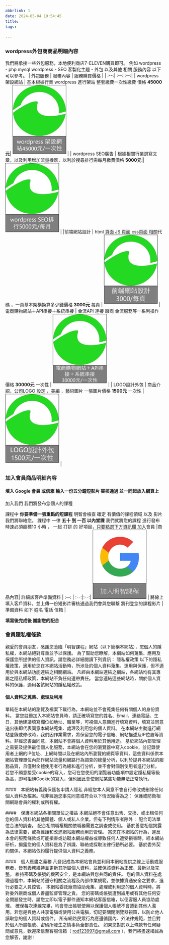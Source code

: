 ```yaml
---
abbrlink: 1
date: 2024-05-04 19:54:45
title:
tags:

---
```






###  wordpress外包商商品明細內容

我們將承接一些外包服務，本地便利商店7-ELEVEN購買即可。
例如  wordpress -  php mysql
      wordpress - SEO 
      客製化主題 - 外包
      以及其他 相關 服務內容 以下可以參考。
| 外包服務 | 服務內容 | 服務購買價格 |
| :--:| :--:|:--:|
| wordpress 架設網站  | 基本根據行業 wordpress 進行架站 整套繳費一次性繳費 價格 **45000元**| [![](https://github.com/SuWeizhe1124/-image/blob/main/%E5%A4%96%E5%8C%85%E6%9C%8D%E5%8B%99/Picture5.png?raw=true)](https://forms.gle/o27JBBQ3hMKVR1wd9) |
|  wordpress SEO廣告  | 根據相關行業選寫文章，以及利用增加流量機器，以利於搜尋排行需每月繳費價格 **5000元**|| [![](https://github.com/SuWeizhe1124/-image/blob/main/%E5%A4%96%E5%8C%85%E6%9C%8D%E5%8B%99/Picture6.png?raw=true)](https://forms.gle/o27JBBQ3hMKVR1wd9) |
|前端網站設計  | html 頁面 JS 頁面 css頁面 相關代碼 ，一頁基本架構換算多少錢價格 **3000元** 每頁 | [![](https://github.com/SuWeizhe1124/-image/blob/main/%E5%A4%96%E5%8C%85%E6%9C%8D%E5%8B%99/Picture7.png?raw=true)](https://forms.gle/o27JBBQ3hMKVR1wd9) 
| 電商購物網站＋API串接＋系統串接  | 金流API 連接 廠商 金流服務等一系列操作 價格 **30000元** 一次性  | [![](https://github.com/SuWeizhe1124/-image/blob/main/%E5%A4%96%E5%8C%85%E6%9C%8D%E5%8B%99/Picture8.png?raw=true)](https://forms.gle/o27JBBQ3hMKVR1wd9) |
| LOGO設計外包  | 商品介紹，公司LOGO 設定 ，美編 ，藝術圖片  一張圖片價格 **1500元** 一次性 | [![](https://github.com/SuWeizhe1124/-image/blob/main/%E5%A4%96%E5%8C%85%E6%9C%8D%E5%8B%99/Picture9.png?raw=true)](https://forms.gle/o27JBBQ3hMKVR1wd9) |





###  加入會員商品明細內容

####  填入 Google 會員 或信箱 輸入一份五分鐘短影片  審核通過 並一同起放入網頁上



加入我們 我們將發布您個人的課程

課程中 **你要準備一張重點的短課程**
明智會檢查 確定 有價值的課程領域 以及 影片 我們將聯絡您。
課程中 一律 **五十 到 一百 以內堂課** 我們就將您的課程 進行發布 時速必須超標10 小時 ，
一起 打拼 的 好項目，只要點選下方資訊欄
加入會員 |商品內容| 詳細該客戶準備資料
| :--: | :--:|:--:|
 [![](https://github.com/SuWeizhe1124/-image/blob/main/Picture1.png?raw=true)](https://forms.gle/o27JBBQ3hMKVR1wd9) | 將線上填入客戶資料，並上傳一份短影片審核通過我們會與您聯繫 將刊登您的課程影片 | 準備資料 如下   姓名    電話   信箱 |


**填寫後完成後   謝謝您的配合**


###  會員隱私權條款
親愛的會員朋友，感謝您蒞臨「明智課程」網站（以下簡稱本網站），您個人的隱私權，本網站絕對尊重並予以保護。
為了幫助您瞭解，本網站如何蒐集、應用及保護您所提供的個人資訊，請您務必詳細閱讀下列資訊：
隱私權政策
以下的隱私權政策，適用於您在本網站活動時，所涉及的個人資料蒐集、運用與保護，但不適用於與本網站功能連結之相關網站。
凡經由本網站連結之網站，各網站均有其專屬之隱私權政策，本網站不負任何連帶責任。
當您連結這些網站時，關於個人資料的保護，適用各該網站的隱私權政策。

#### 個人資料之蒐集、處理及利用
單純在本網站的瀏覽及檔案下載行為，本網站並不會蒐集任何有關個人的身份資料。
當您註冊加入本網站會員時，請正確填寫您的姓名、Email、連絡電話、生日，其他建議填寫欄位如地址、職業等，可視個人意願進行填寫資料，填寫並同意送出後即代表同意本網站蒐集、處理及利用您的個人資料。
在本網站主動進行網站登錄或修改時，我們因作業需求，將保留您的電子信箱、網站描述及IP位置等資料。非經您書面同意，本網站不會將個人資料用於其他用途。
基於網站內部管理之需要及提供最佳個人化服務，本網站會在您的瀏覽器中寫入cookie，並記錄使用者上網的IP位址、上網時間以及在網站內所瀏覽的網頁等資料，這些資料係供本網站管理單位內部作網站流量和網路行為調查的總量分析，以利於提昇本網站的服務品質，且僅對全體使用者行為總和進行分析，並不會對個別使用者進行分析。
若您不願意接受cookie的寫入，您可在您使用的瀏覽器功能項中設定隱私權等級為高，即可拒絕Cookie的寫入，但也因此會使網站某些功能無法正常執行。

####　本網站有義務保護各申請人隱私
非經您本人同意不會自行修改或刪除任何個人資料及檔案。除非經過您事先同意或符合以下情況始得為之：
保護或防衛相關網路會員的權利或所有權。

####　保護本網站各相關單位之權益
本網站絕不會任意出售、交換、或出租任何您的個人資料給其他團體、個人或私人企業。但有下列情形者除外：
配合司法單位合法的調查。
配合相關職權機關依職務需要之調查或使用。
基於善意相信揭露為法律需要，或為維護和改進網站服務而用於管理。
當您在本網站的行為，違反本會的服務條款或可能損害或妨礙本網站權益或導致任何人遭受損害時，經本網站研析，揭露您的個人資料是為了辨識、聯絡或採取法律行動所必要。
基於委外契約關係，本網站依約履行提供個人資料之義務。

####　個人應盡之義務
凡登記成為本網站會員並利用本網站提供之線上活動或服務者，皆有義務維持並更新其所屬個人資料，並確保該資料為正確、最新以及完整。
維持密碼及帳號的機密安全，是本網站與您共同的責任。
您的個人資料在處理過程中，本網站將遵守相關之流程及內部作業規範，並依據資通安全之要求，進行必要之人員控管。
本網站委託廠商協助蒐集、處理或利用您的個人資料時，將對委外廠商或個人善盡監督管理之責。
您的密碼或帳號遭到盜用或有其他任何安全問題發生時，請您立即以電子郵件通知本網站客服信箱，以便客服人員協助處理。
確保每次連線完畢，均會登出帳號使用以保護個人帳號不會遭到其他人濫用。若您是與他人共享電腦或使用公共電腦，切記要關閉瀏覽器視窗，以防止他人讀取您的個人資料或信件。
所有網路民眾行為應遵循國內、外法律規範，並且對於個人所屬帳號、密碼所發生之情事負全部責任。
如果您對於以上條款有任何疑問或意見，歡迎來信至客服信箱（ rod123997@gmail.com ），我們將盡速竭誠為您解答，謝謝！









